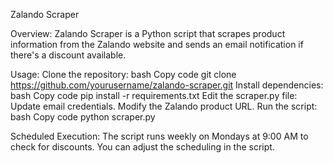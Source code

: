 Zalando Scraper

Overview:
Zalando Scraper is a Python script that scrapes product information from the Zalando website and sends an email notification if there's a discount available.

Usage:
Clone the repository:
bash
Copy code
git clone https://github.com/yourusername/zalando-scraper.git
Install dependencies:
bash
Copy code
pip install -r requirements.txt
Edit the scraper.py file:
Update email credentials.
Modify the Zalando product URL.
Run the script:
bash
Copy code
python scraper.py

Scheduled Execution:
The script runs weekly on Mondays at 9:00 AM to check for discounts. You can adjust the scheduling in the script.

